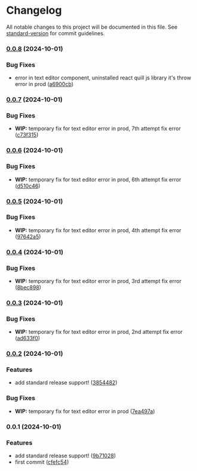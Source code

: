 # Changelog

All notable changes to this project will be documented in this file. See [standard-version](https://github.com/conventional-changelog/standard-version) for commit guidelines.

### [0.0.8](https://github.com/dillahCodes/firebase-react-redux-blog-app/compare/v0.0.7...v0.0.8) (2024-10-01)


### Bug Fixes

* error in text editor component, uninstalled react quill js library it's throw error in prod ([a6900cb](https://github.com/dillahCodes/firebase-react-redux-blog-app/commit/a6900cba759663b82464ffea3b1093df878f42a5))

### [0.0.7](https://github.com/dillahCodes/firebase-react-redux-blog-app/compare/v0.0.6...v0.0.7) (2024-10-01)


### Bug Fixes

* **WIP:** temporary fix for text editor error in prod, 7th attempt fix error ([c73f315](https://github.com/dillahCodes/firebase-react-redux-blog-app/commit/c73f315e094494781c5a58ea26bc602498cc6d1d))

### [0.0.6](https://github.com/dillahCodes/firebase-react-redux-blog-app/compare/v0.0.5...v0.0.6) (2024-10-01)


### Bug Fixes

* **WIP:** temporary fix for text editor error in prod, 6th attempt fix error ([d510c46](https://github.com/dillahCodes/firebase-react-redux-blog-app/commit/d510c46d5dd282a713ab69099f698850ad44df3e))

### [0.0.5](https://github.com/dillahCodes/firebase-react-redux-blog-app/compare/v0.0.4...v0.0.5) (2024-10-01)


### Bug Fixes

* **WIP:** temporary fix for text editor error in prod, 4th attempt fix error ([97642a5](https://github.com/dillahCodes/firebase-react-redux-blog-app/commit/97642a544b8b6fc5c17ee923d5891df46b8ee522))

### [0.0.4](https://github.com/dillahCodes/firebase-react-redux-blog-app/compare/v0.0.3...v0.0.4) (2024-10-01)


### Bug Fixes

* **WIP:** temporary fix for text editor error in prod, 3rd attempt fix error ([8bec898](https://github.com/dillahCodes/firebase-react-redux-blog-app/commit/8bec8986c573dd631a77a97f9531bee0df122e0d))

### [0.0.3](https://github.com/dillahCodes/firebase-react-redux-blog-app/compare/v0.0.2...v0.0.3) (2024-10-01)


### Bug Fixes

* **WIP:** temporary fix for text editor error in prod, 2nd attempt fix error ([ad633f0](https://github.com/dillahCodes/firebase-react-redux-blog-app/commit/ad633f0b53aa9ef0aef5d903286e269d337e0039))

### [0.0.2](https://github.com/dillahCodes/firebase-react-redux-blog-app/compare/v0.0.1...v0.0.2) (2024-10-01)


### Features

* add standard release support! ([3854482](https://github.com/dillahCodes/firebase-react-redux-blog-app/commit/385448268c6491338d9d83bd1a1034a1e3bc637d))


### Bug Fixes

* **WIP:** temporary fix for text editor error in prod ([7ea497a](https://github.com/dillahCodes/firebase-react-redux-blog-app/commit/7ea497a06db9acfe1c51d15ad16cf43bd13c2a71))

### 0.0.1 (2024-10-01)

### Features

- add standard release support! ([9b71028](https://github.com/dillahCodes/firebase-react-redux-blog-app/commit/9b710281aa750f9bde68b4b55c64240c01fe01b7))
- first commit ([cfefc54](https://github.com/dillahCodes/firebase-react-redux-blog-app/commit/cfefc546e85b83c76e286adc990e76820041652c))
